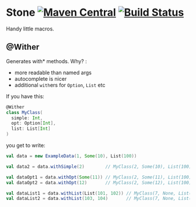 # Stone [![Maven Central](https://img.shields.io/maven-central/v/ba.sake/stone-macros_2.13.svg?style=flat-square&label=Scala+2.13)](https://mvnrepository.com/artifact/ba.sake/stone-macros) [![Build Status](https://img.shields.io/travis/sake92/stone/master.svg?logo=travis&style=flat-square)](https://travis-ci.com/sake92/stone) 

Handy little macros.

## @Wither 

Generates with* methods. Why? :  
- more readable than named args
- autocomplete is nicer
- additional `with`ers for `Option`, `List` etc

If you have this:
```scala
@Wither
class MyClass(
  simple: Int,
  opt: Option[Int],
  list: List[Int]
)
```
you get to write:
```scala
val data = new ExampleData(1, Some(10), List(100))

val data2 = data.withSimple(2)        // MyClass(2, Some(10), List(100))

val dataOpt1 = data.withOpt(Some(11)) // MyClass(2, Some(11), List(100))
val dataOpt2 = data.withOpt(12)       // MyClass(2, Some(12), List(100))

val dataList1 = data.withList(List(101, 102)) // MyClass(7, None, List(101,102))
val dataList2 = data.withList(103, 104)       // MyClass(7, None, List(103,104))
```
